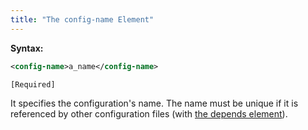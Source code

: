 ```yaml
---
title: "The config-name Element"
---
```


**Syntax:**

```xml
<config-name>a_name</config-name>
```

`[Required]`

It specifies the configuration's name. The name must be unique if it is
referenced by other configuration files (with [the depends element]({{site.baseurl}}/zk_config_ref/the_depends_element)).


